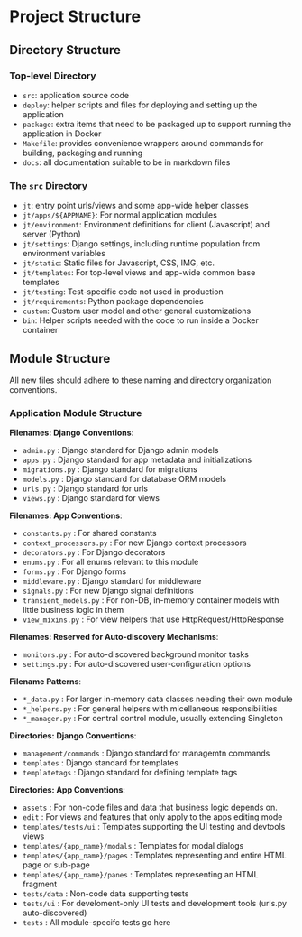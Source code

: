 # Project Structure

## Directory Structure

### Top-level Directory
- `src`: application source code
- `deploy`: helper scripts and files for deploying and setting up the application
- `package`: extra items that need to be packaged up to support running the application in Docker
- `Makefile`: provides convenience wrappers around commands for building, packaging and running
- `docs`: all documentation suitable to be in markdown files

### The `src` Directory
- `jt`: entry point urls/views and some app-wide helper classes
- `jt/apps/${APPNAME}`: For normal application modules
- `jt/environment`: Environment definitions for client (Javascript) and server (Python)
- `jt/settings`: Django settings, including runtime population from environment variables
- `jt/static`: Static files for Javascript, CSS, IMG, etc.
- `jt/templates`: For top-level views and app-wide common base templates
- `jt/testing`: Test-specific code not used in production
- `jt/requirements`: Python package dependencies
- `custom`: Custom user model and other general customizations
- `bin`: Helper scripts needed with the code to run inside a Docker container

## Module Structure

All new files should adhere to these naming and directory organization conventions.

### Application Module Structure

**Filenames: Django Conventions**:
- `admin.py` : Django standard for Django admin models
- `apps.py` : Django standard for app metadata and initializations
- `migrations.py` : Django standard for migrations
- `models.py` : Django standard for database ORM models
- `urls.py` : Django standard for urls
- `views.py` : Django standard for views

**Filenames: App Conventions**:
- `constants.py` : For shared constants
- `context_processors.py` : For new Django context processors
- `decorators.py` : For Django decorators 
- `enums.py` : For all enums relevant to this module
- `forms.py` : For Django forms
- `middleware.py` : Django standard for middleware
- `signals.py` : For new Django signal definitions
- `transient_models.py` : For non-DB, in-memory container models with little business logic in them
- `view_mixins.py` : For view helpers that use HttpRequest/HttpResponse

**Filenames: Reserved for Auto-discovery Mechanisms**:
- `monitors.py` : For auto-discovered background monitor tasks
- `settings.py` : For auto-discovered user-configuration options

**Filename Patterns**:
- `*_data.py` : For larger in-memory data classes needing their own module
- `*_helpers.py` : For general helpers with micellaneous responsibilities
- `*_manager.py` : For central control module, usually extending Singleton

**Directories: Django Conventions**:
- `management/commands` : Django standard for managemtn commands
- `templates` : Django standard for templates
- `templatetags` : Django standard for defining template tags

**Directories: App Conventions**:
- `assets` : For non-code files and data that business logic depends on.
- `edit` : For views and features that only apply to the apps editing mode
- `templates/tests/ui` : Templates supporting the UI testing and devtools views
- `templates/{app_name}/modals` : Templates for modal dialogs
- `templates/{app_name}/pages` : Templates representing and entire HTML page or sub-page
- `templates/{app_name}/panes` : Templates representing an HTML fragment
- `tests/data` : Non-code data supporting tests
- `tests/ui` : For develoment-only UI tests and development tools (urls.py auto-discovered)
- `tests` : All module-specifc tests go here


